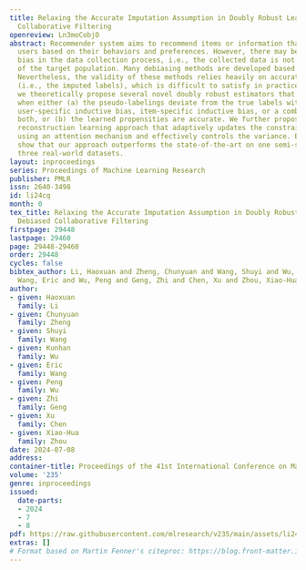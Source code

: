 ```yaml
---
title: Relaxing the Accurate Imputation Assumption in Doubly Robust Learning for Debiased
  Collaborative Filtering
openreview: Ln3moCobjO
abstract: Recommender system aims to recommend items or information that may interest
  users based on their behaviors and preferences. However, there may be sampling selection
  bias in the data collection process, i.e., the collected data is not a representative
  of the target population. Many debiasing methods are developed based on pseudo-labelings.
  Nevertheless, the validity of these methods relies heavily on accurate pseudo-labelings
  (i.e., the imputed labels), which is difficult to satisfy in practice. In this paper,
  we theoretically propose several novel doubly robust estimators that are unbiased
  when either (a) the pseudo-labelings deviate from the true labels with an arbitrary
  user-specific inductive bias, item-specific inductive bias, or a combination of
  both, or (b) the learned propensities are accurate. We further propose a propensity
  reconstruction learning approach that adaptively updates the constraint weights
  using an attention mechanism and effectively controls the variance. Extensive experiments
  show that our approach outperforms the state-of-the-art on one semi-synthetic and
  three real-world datasets.
layout: inproceedings
series: Proceedings of Machine Learning Research
publisher: PMLR
issn: 2640-3498
id: li24cq
month: 0
tex_title: Relaxing the Accurate Imputation Assumption in Doubly Robust Learning for
  Debiased Collaborative Filtering
firstpage: 29448
lastpage: 29460
page: 29448-29460
order: 29448
cycles: false
bibtex_author: Li, Haoxuan and Zheng, Chunyuan and Wang, Shuyi and Wu, Kunhan and
  Wang, Eric and Wu, Peng and Geng, Zhi and Chen, Xu and Zhou, Xiao-Hua
author:
- given: Haoxuan
  family: Li
- given: Chunyuan
  family: Zheng
- given: Shuyi
  family: Wang
- given: Kunhan
  family: Wu
- given: Eric
  family: Wang
- given: Peng
  family: Wu
- given: Zhi
  family: Geng
- given: Xu
  family: Chen
- given: Xiao-Hua
  family: Zhou
date: 2024-07-08
address:
container-title: Proceedings of the 41st International Conference on Machine Learning
volume: '235'
genre: inproceedings
issued:
  date-parts:
  - 2024
  - 7
  - 8
pdf: https://raw.githubusercontent.com/mlresearch/v235/main/assets/li24cq/li24cq.pdf
extras: []
# Format based on Martin Fenner's citeproc: https://blog.front-matter.io/posts/citeproc-yaml-for-bibliographies/
---
```

